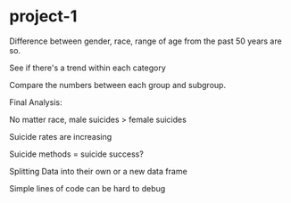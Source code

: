 # project-1


Difference between gender, race, range of age from the past 50 years are so.

See if there's a trend within each category 

Compare the numbers between each group and subgroup.

Final Analysis:

No matter race, male suicides > female suicides

Suicide rates are increasing

Suicide methods = suicide success?

Splitting Data into their own or a new data frame

Simple lines of code can be hard to debug





